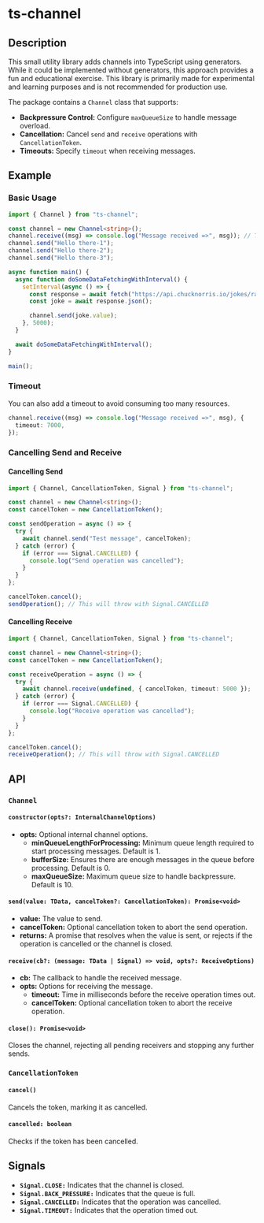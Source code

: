 # ts-channel

## Description

This small utility library adds channels into TypeScript using generators. While it could be implemented without generators, this approach provides a fun and educational exercise. This library is primarily made for experimental and learning purposes and is not recommended for production use.

The package contains a `Channel` class that supports:

- **Backpressure Control:** Configure `maxQueueSize` to handle message overload.
- **Cancellation:** Cancel `send` and `receive` operations with `CancellationToken`.
- **Timeouts:** Specify `timeout` when receiving messages.

## Example

### Basic Usage

```typescript
import { Channel } from "ts-channel";

const channel = new Channel<string>();
channel.receive((msg) => console.log("Message received =>", msg)); // This will keep receiving whenever you send something.
channel.send("Hello there-1");
channel.send("Hello there-2");
channel.send("Hello there-3");

async function main() {
  async function doSomeDataFetchingWithInterval() {
    setInterval(async () => {
      const response = await fetch("https://api.chucknorris.io/jokes/random");
      const joke = await response.json();

      channel.send(joke.value);
    }, 5000);
  }

  await doSomeDataFetchingWithInterval();
}

main();
```

### Timeout

You can also add a timeout to avoid consuming too many resources.

```typescript
channel.receive((msg) => console.log("Message received =>", msg), {
  timeout: 7000,
});
```

### Cancelling Send and Receive

#### Cancelling Send

```typescript
import { Channel, CancellationToken, Signal } from "ts-channel";

const channel = new Channel<string>();
const cancelToken = new CancellationToken();

const sendOperation = async () => {
  try {
    await channel.send("Test message", cancelToken);
  } catch (error) {
    if (error === Signal.CANCELLED) {
      console.log("Send operation was cancelled");
    }
  }
};

cancelToken.cancel();
sendOperation(); // This will throw with Signal.CANCELLED
```

#### Cancelling Receive

```typescript
import { Channel, CancellationToken, Signal } from "ts-channel";

const channel = new Channel<string>();
const cancelToken = new CancellationToken();

const receiveOperation = async () => {
  try {
    await channel.receive(undefined, { cancelToken, timeout: 5000 });
  } catch (error) {
    if (error === Signal.CANCELLED) {
      console.log("Receive operation was cancelled");
    }
  }
};

cancelToken.cancel();
receiveOperation(); // This will throw with Signal.CANCELLED
```

## API

### `Channel`

#### `constructor(opts?: InternalChannelOptions)`

- **opts:** Optional internal channel options.
  - **minQueueLengthForProcessing:** Minimum queue length required to start processing messages. Default is 1.
  - **bufferSize:** Ensures there are enough messages in the queue before processing. Default is 0.
  - **maxQueueSize:** Maximum queue size to handle backpressure. Default is 10.

#### `send(value: TData, cancelToken?: CancellationToken): Promise<void>`

- **value:** The value to send.
- **cancelToken:** Optional cancellation token to abort the send operation.
- **returns:** A promise that resolves when the value is sent, or rejects if the operation is cancelled or the channel is closed.

#### `receive(cb?: (message: TData | Signal) => void, opts?: ReceiveOptions)`

- **cb:** The callback to handle the received message.
- **opts:** Options for receiving the message.
  - **timeout:** Time in milliseconds before the receive operation times out.
  - **cancelToken:** Optional cancellation token to abort the receive operation.

#### `close(): Promise<void>`

Closes the channel, rejecting all pending receivers and stopping any further sends.

### `CancellationToken`

#### `cancel()`

Cancels the token, marking it as cancelled.

#### `cancelled: boolean`

Checks if the token has been cancelled.

## Signals

- **`Signal.CLOSE:`** Indicates that the channel is closed.
- **`Signal.BACK_PRESSURE:`** Indicates that the queue is full.
- **`Signal.CANCELLED:`** Indicates that the operation was cancelled.
- **`Signal.TIMEOUT:`** Indicates that the operation timed out.

